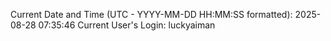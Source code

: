 Current Date and Time (UTC - YYYY-MM-DD HH:MM:SS formatted): 2025-08-28 07:35:46
Current User's Login: luckyaiman
